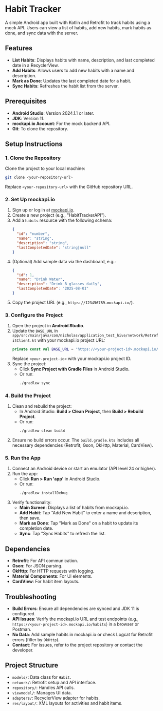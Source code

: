 # Habit Tracker

A simple Android app built with Kotlin and Retrofit to track habits using a mock API. Users can view a list of habits, add new habits, mark habits as done, and sync data with the server.

## Features
- **List Habits**: Displays habits with name, description, and last completed date in a RecyclerView.
- **Add Habits**: Allows users to add new habits with a name and description.
- **Mark as Done**: Updates the last completed date for a habit.
- **Sync Habits**: Refreshes the habit list from the server.

## Prerequisites
- **Android Studio**: Version 2024.1.1 or later.
- **JDK**: Version 11.
- **mockapi.io Account**: For the mock backend API.
- **Git**: To clone the repository.

## Setup Instructions

### 1. Clone the Repository
Clone the project to your local machine:

```bash
git clone <your-repository-url>
```

Replace `<your-repository-url>` with the GitHub repository URL.

### 2. Set Up mockapi.io
1. Sign up or log in at [mockapi.io](https://mockapi.io/).
2. Create a new project (e.g., "HabitTrackerAPI").
3. Add a `habits` resource with the following schema:
   ```json
   {
     "id": "number",
     "name": "string",
     "description": "string",
     "lastCompletedDate": "string|null"
   }
   ```
4. (Optional) Add sample data via the dashboard, e.g.:
   ```json
   {
     "id": 1,
     "name": "Drink Water",
     "description": "Drink 8 glasses daily",
     "lastCompletedDate": "2025-08-01"
   }
   ```
5. Copy the project URL (e.g., `https://123456789.mockapi.io/`).

### 3. Configure the Project
1. Open the project in **Android Studio**.
2. Update the `BASE_URL` in `app/src/main/java/com/nicholas/application_test_hive/network/RetrofitClient.kt` with your mockapi.io project URL:
   ```kotlin
   private const val BASE_URL = "https://<your-project-id>.mockapi.io/"
   ```
   Replace `<your-project-id>` with your mockapi.io project ID.
3. Sync the project:
   - Click **Sync Project with Gradle Files** in Android Studio.
   - Or run:
     ```bash
     ./gradlew sync
     ```

### 4. Build the Project
1. Clean and rebuild the project:
   - In Android Studio: **Build > Clean Project**, then **Build > Rebuild Project**.
   - Or run:
     ```bash
     ./gradlew clean build
     ```
2. Ensure no build errors occur. The `build.gradle.kts` includes all necessary dependencies (Retrofit, Gson, OkHttp, Material, CardView).

### 5. Run the App
1. Connect an Android device or start an emulator (API level 24 or higher).
2. Run the app:
   - Click **Run > Run 'app'** in Android Studio.
   - Or run:
     ```bash
     ./gradlew installDebug
     ```
3. Verify functionality:
   - **Main Screen**: Displays a list of habits from mockapi.io.
   - **Add Habit**: Tap "Add New Habit" to enter a name and description, then save.
   - **Mark as Done**: Tap "Mark as Done" on a habit to update its completion date.
   - **Sync**: Tap "Sync Habits" to refresh the list.

## Dependencies
- **Retrofit**: For API communication.
- **Gson**: For JSON parsing.
- **OkHttp**: For HTTP requests with logging.
- **Material Components**: For UI elements.
- **CardView**: For habit item layouts.

## Troubleshooting
- **Build Errors**: Ensure all dependencies are synced and JDK 11 is configured.
- **API Issues**: Verify the mockapi.io URL and test endpoints (e.g., `https://<your-project-id>.mockapi.io/habits`) in a browser or Postman.
- **No Data**: Add sample habits in mockapi.io or check Logcat for Retrofit errors (filter by `OkHttp`).
- **Contact**: For issues, refer to the project repository or contact the developer.

## Project Structure
- `models/`: Data class for `Habit`.
- `network/`: Retrofit setup and API interface.
- `repository/`: Handles API calls.
- `viewmodel/`: Manages UI data.
- `adapters/`: RecyclerView adapter for habits.
- `res/layout/`: XML layouts for activities and habit items.
